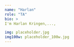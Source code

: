 ```yaml
---
name: "Harlan"
role: "TA"
bio: >
I'm Harlan Kringen,..., 

img: placeholder.jpg
img100w: placeholder_100w.jpg
---
```

